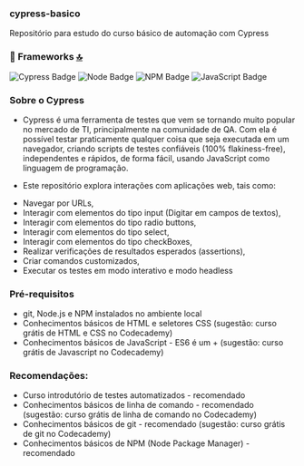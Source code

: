 ### cypress-basico
Repositório para estudo do curso básico de automação com Cypress

### 🚀 Frameworks [🔝](#welcome-badges-4-readmemd-profile)
![Cypress Badge](https://img.shields.io/badge/Cypress.io-17202C?style=flat-square&logo=cypress&logoColor=white)
![Node Badge](https://img.shields.io/badge/Node.js-43853D?style=flat-square&logo=node.js&logoColor=white)
![NPM Badge](https://img.shields.io/badge/npm-CB3837?style=flat-square&logo=npm&logoColor=white)
![JavaScript Badge](https://img.shields.io/badge/JavaScript-323330?style=flat-square&logo=javascript&logoColor=F7DF1E)
### Sobre o Cypress
- Cypress é uma ferramenta de testes que vem se tornando muito popular no mercado de TI, principalmente na comunidade de QA. Com ela é possível testar praticamente qualquer coisa que seja executada em um navegador, criando scripts de testes confiáveis (100% flakiness-free), independentes e rápidos, de forma fácil, usando JavaScript como linguagem de programação.

- Este repositório explora interações com aplicações web, tais como:
* Navegar por URLs,
* Interagir com elementos do tipo input (Digitar em campos de textos),
* Interagir com elementos do tipo radio buttons,
* Interagir com elementos do tipo select,
* Interagir com elementos do tipo checkBoxes,
* Realizar verificações de resultados esperados (assertions),
* Criar comandos customizados,
* Executar os testes em modo interativo e modo headless

### Pré-requisitos
- git, Node.js e NPM instalados no ambiente local
- Conhecimentos básicos de HTML e seletores CSS (sugestão: curso grátis de HTML e CSS no Codecademy)
- Conhecimentos básicos de JavaScript - ES6 é um + (sugestão: curso grátis de Javascript no Codecademy)
### Recomendações:
- Curso introdutório de testes automatizados - recomendado
- Conhecimentos básicos de linha de comando - recomendado (sugestão: curso grátis de linha de comando no Codecademy)
- Conhecimentos básicos de git - recomendado (sugestão: curso grátis de git no Codecademy)
- Conhecimentos básicos de NPM (Node Package Manager) - recomendado